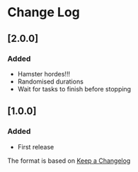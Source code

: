 # Change Log

## [2.0.0]
### Added
- Hamster hordes!!!
- Randomised durations
- Wait for tasks to finish before stopping

## [1.0.0]
### Added
- First release

The format is based on [Keep a Changelog](http://keepachangelog.com/)
